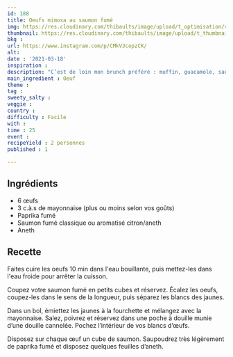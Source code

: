 ```yaml
---
id: 188
title: Oeufs mimosa au saumon fumé
img: https://res.cloudinary.com/thibaults/image/upload/t_optimisation/v1616094349/Recipes/20210318_oeufs_mimosa.jpg
thumbnail: https://res.cloudinary.com/thibaults/image/upload/t_thumbnail_josie/v1616094349/Recipes/20210318_oeufs_mimosa.jpg
bkg : 
url: https://www.instagram.com/p/CMkVJcopzCK/
alt: 
date : '2021-03-18'
inspiration : 
description: "C’est de loin mon brunch préféré : muffin, guacamole, saumon fumé, œuf mollet, caviar et sauce hollandaise"
main_ingredient : Oeuf
theme : 
tag : 
sweety_salty : 
veggie : 
country : 
difficulty : Facile
with : 
time : 25
event : 
recipeYield : 2 personnes
published : 1

---
```


## Ingrédients
 - 6 œufs
 - 3 c.à.s de mayonnaise (plus ou moins selon vos goûts)
 - Paprika fumé
 - Saumon fumé classique ou aromatisé citron/aneth
 - Aneth

## Recette
Faites cuire les oeufs 10 min dans l'eau bouillante, puis mettez-les dans l'eau froide pour arrêter la cuisson.

Coupez votre saumon fumé en petits cubes et réservez. Écalez les oeufs, coupez-les dans le sens de la longueur, puis séparez les blancs des jaunes.

Dans un bol, émiettez les jaunes à la fourchette et mélangez avec la mayonnaise. Salez, poivrez et réservez dans une poche à douille munie d’une douille cannelée.
Pochez l’intérieur de vos blancs d’œufs.

Disposez sur chaque œuf un cube de saumon. Saupoudrez très légèrement de paprika fumé et disposez quelques feuilles d’aneth.